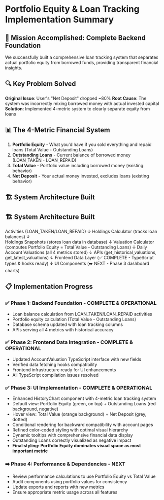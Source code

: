 # Portfolio Equity & Loan Tracking Implementation Summary

## 🎯 **Mission Accomplished: Complete Backend Foundation**

We successfully built a comprehensive loan tracking system that separates actual portfolio equity from borrowed funds, providing transparent financial insights.

## 🔍 **Key Problem Solved**

**Original Issue**: User's "Net Deposit" dropped ~80%
**Root Cause**: The system was incorrectly mixing borrowed money with actual invested capital
**Solution**: Implemented 4-metric system to clearly separate equity from loans

## 📊 **The 4-Metric Financial System**

1. **Portfolio Equity** - What you'd have if you sold everything and repaid loans (Total Value - Outstanding Loans)
2. **Outstanding Loans** - Current balance of borrowed money (LOAN_TAKEN - LOAN_REPAID)  
3. **Total Value** - Portfolio value including borrowed money (existing behavior)
4. **Net Deposit** - Your actual money invested, excludes loans (existing behavior)

## 🏗️ **System Architecture Built**

## 🏗️ **System Architecture Built**
Activities (LOAN_TAKEN/LOAN_REPAID) 
    ↓
Holdings Calculator (tracks loan balances)
    ↓  
Holdings Snapshots (stores loan data in database)
    ↓
Valuation Calculator (computes Portfolio Equity = Total Value - Outstanding Loans)
    ↓
Daily Account Valuations (all 4 metrics stored)
    ↓
APIs (get_historical_valuations, get_latest_valuations)
    ↓
Frontend Data Layer (✅ COMPLETE - TypeScript types & hooks ready)
    ↓
UI Components (➡️ NEXT - Phase 3 dashboard charts)

## 📋 **Implementation Progress**

### ✅ Phase 1: Backend Foundation - COMPLETE & OPERATIONAL
- Loan balance calculation from LOAN_TAKEN/LOAN_REPAID activities
- Portfolio equity calculation (Total Value - Outstanding Loans)
- Database schema updated with loan tracking columns
- APIs serving all 4 metrics with historical accuracy

### ✅ Phase 2: Frontend Data Integration - COMPLETE & OPERATIONAL  
- Updated AccountValuation TypeScript interface with new fields
- Verified data fetching hooks compatibility 
- Frontend infrastructure ready for UI enhancements
- All TypeScript compilation issues resolved

### ✅ Phase 3: UI Implementation - COMPLETE & OPERATIONAL
- Enhanced HistoryChart component with 4-metric loan tracking system
- Default view: Portfolio Equity (green, on top) + Outstanding Loans (red background, negative)
- Hover view: Total Value (orange background) + Net Deposit (grey, dotted)
- Conditional rendering for backward compatibility with account pages
- Refined color-coded styling with optimal visual hierarchy
- Dynamic tooltips with comprehensive financial data display
- Outstanding Loans correctly visualized as negative impact
- **Final styling: Portfolio Equity dominates visual space as most important metric**

### ➡️ Phase 4: Performance & Dependencies - NEXT
- Review performance calculations to use Portfolio Equity vs Total Value
- Audit components using portfolio values for consistency
- Update exports and reports with new metrics
- Ensure appropriate metric usage across all features
